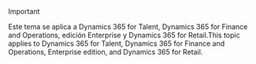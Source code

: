 > [!IMPORTANT]
> <span data-ttu-id="50a31-101">Este tema se aplica a Dynamics 365 for Talent, Dynamics 365 for Finance and Operations, edición Enterprise y Dynamics 365 for Retail.</span><span class="sxs-lookup"><span data-stu-id="50a31-101">This topic applies to Dynamics 365 for Talent, Dynamics 365 for Finance and Operations, Enterprise edition, and Dynamics 365 for Retail.</span></span> 
